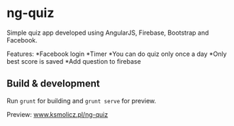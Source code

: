 # ng-quiz

Simple quiz app developed using AngularJS, Firebase, Bootstrap and Facebook.

Features:
*Facebook login
*Timer
*You can do quiz only once a day
*Only best score is saved
*Add question to firebase

## Build & development

Run `grunt` for building and `grunt serve` for preview.

Preview: www.ksmolicz.pl/ng-quiz


